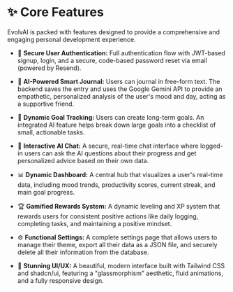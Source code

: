 # ✨ Core Features

EvolvAI is packed with features designed to provide a comprehensive and engaging personal development experience.

-   🔐 **Secure User Authentication:** Full authentication flow with JWT-based signup, login, and a secure, code-based password reset via email (powered by Resend).

-   🧠 **AI-Powered Smart Journal:** Users can journal in free-form text. The backend saves the entry and uses the Google Gemini API to provide an empathetic, personalized analysis of the user's mood and day, acting as a supportive friend.

-   🎯 **Dynamic Goal Tracking:** Users can create long-term goals. An integrated AI feature helps break down large goals into a checklist of small, actionable tasks.

-   💬 **Interactive AI Chat:** A secure, real-time chat interface where logged-in users can ask the AI questions about their progress and get personalized advice based on their own data.

-   📊 **Dynamic Dashboard:** A central hub that visualizes a user's real-time data, including mood trends, productivity scores, current streak, and main goal progress.

-   🏆 **Gamified Rewards System:** A dynamic leveling and XP system that rewards users for consistent positive actions like daily logging, completing tasks, and maintaining a positive mindset.

-   ⚙️ **Functional Settings:** A complete settings page that allows users to manage their theme, export all their data as a JSON file, and securely delete all their information from the database.

-   🎨 **Stunning UI/UX:** A beautiful, modern interface built with Tailwind CSS and shadcn/ui, featuring a "glassmorphism" aesthetic, fluid animations, and a fully responsive design.
